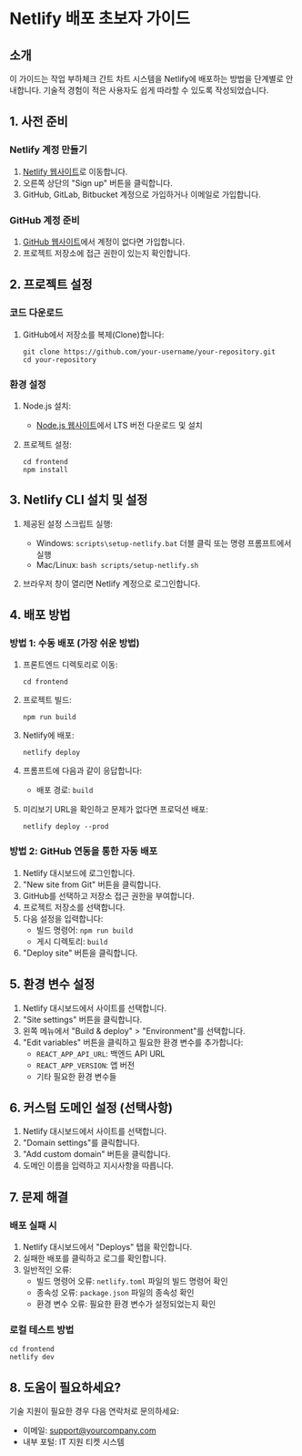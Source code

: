 # Netlify 배포 초보자 가이드

## 소개

이 가이드는 작업 부하체크 간트 차트 시스템을 Netlify에 배포하는 방법을 단계별로 안내합니다. 기술적 경험이 적은 사용자도 쉽게 따라할 수 있도록 작성되었습니다.

## 1. 사전 준비

### Netlify 계정 만들기
1. [Netlify 웹사이트](https://www.netlify.com/)로 이동합니다.
2. 오른쪽 상단의 "Sign up" 버튼을 클릭합니다.
3. GitHub, GitLab, Bitbucket 계정으로 가입하거나 이메일로 가입합니다.

### GitHub 계정 준비
1. [GitHub 웹사이트](https://github.com/)에서 계정이 없다면 가입합니다.
2. 프로젝트 저장소에 접근 권한이 있는지 확인합니다.

## 2. 프로젝트 설정

### 코드 다운로드
1. GitHub에서 저장소를 복제(Clone)합니다:
   ```
   git clone https://github.com/your-username/your-repository.git
   cd your-repository
   ```

### 환경 설정
1. Node.js 설치:
   - [Node.js 웹사이트](https://nodejs.org/)에서 LTS 버전 다운로드 및 설치

2. 프로젝트 설정:
   ```
   cd frontend
   npm install
   ```

## 3. Netlify CLI 설치 및 설정

1. 제공된 설정 스크립트 실행:
   - Windows: `scripts\setup-netlify.bat` 더블 클릭 또는 명령 프롬프트에서 실행
   - Mac/Linux: `bash scripts/setup-netlify.sh`

2. 브라우저 창이 열리면 Netlify 계정으로 로그인합니다.

## 4. 배포 방법

### 방법 1: 수동 배포 (가장 쉬운 방법)

1. 프론트엔드 디렉토리로 이동:
   ```
   cd frontend
   ```

2. 프로젝트 빌드:
   ```
   npm run build
   ```

3. Netlify에 배포:
   ```
   netlify deploy
   ```
   
4. 프롬프트에 다음과 같이 응답합니다:
   - 배포 경로: `build`
   
5. 미리보기 URL을 확인하고 문제가 없다면 프로덕션 배포:
   ```
   netlify deploy --prod
   ```

### 방법 2: GitHub 연동을 통한 자동 배포

1. Netlify 대시보드에 로그인합니다.
2. "New site from Git" 버튼을 클릭합니다.
3. GitHub를 선택하고 저장소 접근 권한을 부여합니다.
4. 프로젝트 저장소를 선택합니다.
5. 다음 설정을 입력합니다:
   - 빌드 명령어: `npm run build`
   - 게시 디렉토리: `build`
6. "Deploy site" 버튼을 클릭합니다.

## 5. 환경 변수 설정

1. Netlify 대시보드에서 사이트를 선택합니다.
2. "Site settings" 버튼을 클릭합니다.
3. 왼쪽 메뉴에서 "Build & deploy" > "Environment"를 선택합니다.
4. "Edit variables" 버튼을 클릭하고 필요한 환경 변수를 추가합니다:
   - `REACT_APP_API_URL`: 백엔드 API URL
   - `REACT_APP_VERSION`: 앱 버전
   - 기타 필요한 환경 변수들

## 6. 커스텀 도메인 설정 (선택사항)

1. Netlify 대시보드에서 사이트를 선택합니다.
2. "Domain settings"를 클릭합니다.
3. "Add custom domain" 버튼을 클릭합니다.
4. 도메인 이름을 입력하고 지시사항을 따릅니다.

## 7. 문제 해결

### 배포 실패 시
1. Netlify 대시보드에서 "Deploys" 탭을 확인합니다.
2. 실패한 배포를 클릭하고 로그를 확인합니다.
3. 일반적인 오류:
   - 빌드 명령어 오류: `netlify.toml` 파일의 빌드 명령어 확인
   - 종속성 오류: `package.json` 파일의 종속성 확인
   - 환경 변수 오류: 필요한 환경 변수가 설정되었는지 확인

### 로컬 테스트 방법
```
cd frontend
netlify dev
```

## 8. 도움이 필요하세요?

기술 지원이 필요한 경우 다음 연락처로 문의하세요:
- 이메일: support@yourcompany.com
- 내부 포털: IT 지원 티켓 시스템
